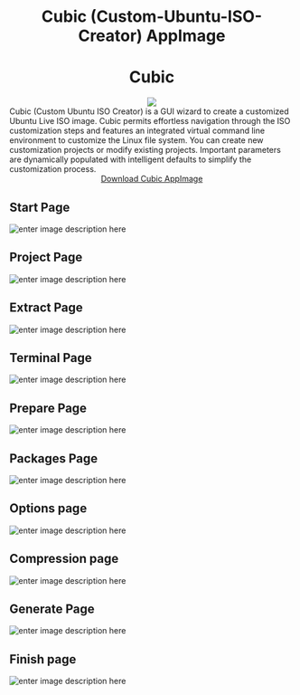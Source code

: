 <div align="center">
<h1>Cubic (Custom-Ubuntu-ISO-Creator) AppImage</h1>    
</div>
<div align="center">
    <h1>Cubic</h1>
    <img src="https://github.com/titenko/Cubic-Custom-Ubuntu-ISO-Creator-AppImage/blob/master/cubic.png?raw=true">
</div>
Cubic (Custom Ubuntu ISO Creator) is a GUI wizard to create a customized Ubuntu Live ISO image.  Cubic permits effortless navigation through the ISO customization steps and features an integrated virtual command line environment to customize the Linux file system. You can create new customization projects or modify existing projects. Important parameters are dynamically populated with intelligent defaults to simplify the customization process.

<div align="center">
<a title="Download Cubic AppImage" href="https://github.com/titenko/Cubic-Custom-Ubuntu-ISO-Creator-AppImage/releases">Download Cubic AppImage</a>
</div>
    
## Start Page
![enter image description here](https://github.com/titenko/Cubic-Custom-Ubuntu-ISO-Creator-AppImage/blob/master/img/StartPage.png?raw=true)

## Project Page
![enter image description here](https://github.com/titenko/Cubic-Custom-Ubuntu-ISO-Creator-AppImage/blob/master/img/ProjectPage.png?raw=true)

## Extract Page
![enter image description here](https://github.com/titenko/Cubic-Custom-Ubuntu-ISO-Creator-AppImage/blob/master/img/ExtractPage.png?raw=true)

## Terminal Page
![enter image description here](https://github.com/titenko/Cubic-Custom-Ubuntu-ISO-Creator-AppImage/blob/master/img/TerminalPage.png?raw=true)

## Prepare Page
![enter image description here](https://github.com/titenko/Cubic-Custom-Ubuntu-ISO-Creator-AppImage/blob/master/img/PreparePage.png?raw=true)

## Packages Page
![enter image description here](https://github.com/titenko/Cubic-Custom-Ubuntu-ISO-Creator-AppImage/blob/master/img/PackagesPage.png?raw=true)

## Options page
![enter image description here](https://github.com/titenko/Cubic-Custom-Ubuntu-ISO-Creator-AppImage/blob/master/img/OptionsPage.png?raw=true)

## Compression page
![enter image description here](https://github.com/titenko/Cubic-Custom-Ubuntu-ISO-Creator-AppImage/blob/master/img/CompressionPage.png?raw=true)

## Generate Page
![enter image description here](https://github.com/titenko/Cubic-Custom-Ubuntu-ISO-Creator-AppImage/blob/master/img/GeneratePage.png?raw=true)

## Finish page
![enter image description here](https://github.com/titenko/Cubic-Custom-Ubuntu-ISO-Creator-AppImage/blob/master/img/FinishPage.png?raw=true)
